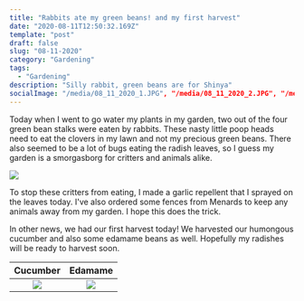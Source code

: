 ```yaml
---
title: "Rabbits ate my green beans! and my first harvest"
date: "2020-08-11T12:50:32.169Z"
template: "post"
draft: false
slug: "08-11-2020"
category: "Gardening"
tags:
  - "Gardening"
description: "Silly rabbit, green beans are for Shinya"
socialImage: "/media/08_11_2020_1.JPG", "/media/08_11_2020_2.JPG", "/media/08_11_2020_3.JPG"
---
```


Today when I went to go water my plants in my garden, two out of the four green bean stalks were eaten by rabbits. These nasty little poop heads need to eat the clovers in my lawn and not my precious green beans. There also seemed to be a lot of bugs eating the radish leaves, so I guess my garden is a smorgasborg for critters and animals alike. 

![](/media/08_11_2020_1.JPG)


To stop these critters from eating, I made a garlic repellent that I sprayed on the leaves today. I've also ordered some fences from Menards to keep any animals away from my garden. I hope this does the trick.

In other news, we had our first harvest today! We harvested our humongous cucumber and also some edamame beans as well. Hopefully my radishes will be ready to harvest soon.

Cucumber            |  Edamame
:-------------------------:|:-------------------------:
![](/media/08_11_2020_2.JPG)  |  ![](/media/08_11_2020_3.JPG)






